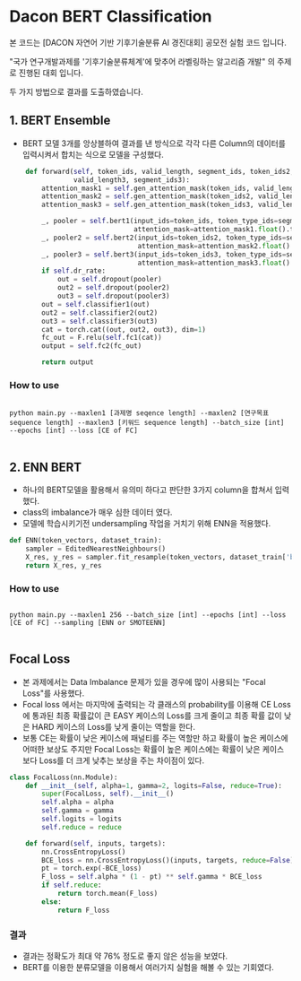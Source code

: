 # Dacon BERT Classification

본 코드는 [DACON 자연어 기반 기후기술분류 AI 경진대회] 공모전 실험 코드 입니다.

"국가 연구개발과제를 '기후기술분류체계'에 맞추어 라벨링하는 알고리즘 개발" 의 주제로 진행된 대회 입니다.

두 가지 방법으로 결과를 도출하였습니다.

## 1. BERT Ensemble

- BERT 모델 3개를 앙상블하여 결과를 낸 방식으로 각각 다른 Column의 데이터를 입력시켜서 합치는 식으로 모델을 구성했다.

```python
    def forward(self, token_ids, valid_length, segment_ids, token_ids2, valid_length2, segment_ids2, token_ids3,
                valid_length3, segment_ids3):
        attention_mask1 = self.gen_attention_mask(token_ids, valid_length)
        attention_mask2 = self.gen_attention_mask(token_ids2, valid_length2)
        attention_mask3 = self.gen_attention_mask(token_ids3, valid_length3)

        _, pooler = self.bert1(input_ids=token_ids, token_type_ids=segment_ids.long(),
                               attention_mask=attention_mask1.float().to(token_ids.device))
        _, pooler2 = self.bert2(input_ids=token_ids2, token_type_ids=segment_ids2.long(),
                                attention_mask=attention_mask2.float().to(token_ids2.device))
        _, pooler3 = self.bert3(input_ids=token_ids3, token_type_ids=segment_ids3.long(),
                                attention_mask=attention_mask3.float().to(token_ids3.device))
        if self.dr_rate:
            out = self.dropout(pooler)
            out2 = self.dropout(pooler2)
            out3 = self.dropout(pooler3)
        out = self.classifier1(out)
        out2 = self.classifier2(out2)
        out3 = self.classifier3(out3)
        cat = torch.cat((out, out2, out3), dim=1)
        fc_out = F.relu(self.fc1(cat))
        output = self.fc2(fc_out)

        return output
```

### How to use
<pre>
<code>
python main.py --maxlen1 [과제명 seqence length] --maxlen2 [연구목표 sequence length] --maxlen3 [키워드 sequence length] --batch_size [int] --epochs [int] --loss [CE of FC]
</code>
</pre>


## 2. ENN BERT

- 하나의 BERT모델을 활용해서 유의미 하다고 판단한 3가지 column을 합쳐서 입력했다.
- class의 imbalance가 매우 심한 데이터 였다.
- 모델에 학습시키기전 undersampling 작업을 거치기 위해 ENN을 적용했다.

```python
def ENN(token_vectors, dataset_train):
    sampler = EditedNearestNeighbours()
    X_res, y_res = sampler.fit_resample(token_vectors, dataset_train['binary'])
    return X_res, y_res
```

### How to use
<pre>
<code>
python main.py --maxlen1 256 --batch_size [int] --epochs [int] --loss [CE of FC] --sampling [ENN or SMOTEENN]
</code>
</pre>

## Focal Loss

- 본 과제에서는 Data Imbalance 문제가 있을 경우에 많이 사용되는 "Focal Loss"를 사용했다.
- Focal loss 에서는 마지막에 출력되는 각 클래스의 probability를 이용해 CE Loss에 통과된 최종 확률값이 큰 EASY 케이스의 Loss를 크게 줄이고 최종 확률 값이 낮은 HARD 케이스의 Loss를 낮게 줄이는 역할을 한다. 
- 보통 CE는 확률이 낮은 케이스에 패널티를 주는 역할만 하고 확률이 높은 케이스에 어떠한 보상도 주지만 Focal Loss는 확률이 높은 케이스에는 확률이 낮은 케이스 보다 Loss를 더 크게 낮추는 보상을 주는 차이점이 있다.

```python
class FocalLoss(nn.Module):
    def __init__(self, alpha=1, gamma=2, logits=False, reduce=True):
        super(FocalLoss, self).__init__()
        self.alpha = alpha
        self.gamma = gamma
        self.logits = logits
        self.reduce = reduce

    def forward(self, inputs, targets):
        nn.CrossEntropyLoss()
        BCE_loss = nn.CrossEntropyLoss()(inputs, targets, reduce=False)
        pt = torch.exp(-BCE_loss)
        F_loss = self.alpha * (1 - pt) ** self.gamma * BCE_loss
        if self.reduce:
            return torch.mean(F_loss)
        else:
            return F_loss
```

### 결과
- 결과는 정확도가 최대 약 76% 정도로 좋지 않은 성능을 보였다.
- BERT를 이용한 분류모델을 이용해서 여러가지 실험을 해볼 수 있는 기회였다.
